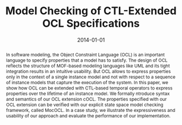 ---
abstract: In software modeling, the Object Constraint Language (OCL) is an important
  language to specify properties that a model has to satisfy. The design of OCL reflects
  the structure of MOF-based modeling languages like UML and its tight integration
  results in an intuitive usability. But OCL allows to express properties only in
  the context of a single instance model and not with respect to a sequence of instance
  models that capture the execution of the system. In this paper, we show how OCL
  can be extended with CTL-based temporal operators to express properties over the
  lifetime of an instance model. We formally ntroduce syntax and semantics of our
  OCL extension cOCL. The properties specified with our OCL extension can be verified
  with our explicit state space model checking framework, called MocOCL. In a case
  study, we illustrate the expressiveness and usability of our approach and evaluate
  the performance of our implementation.
authors:
- Robert Bill
- Sebastian Gabmeyer
- Petra Kaufmann
- Martina Seidl
date: '2014-01-01'
featured: false
links:
- name: Publik
  url: https://publik.tuwien.ac.at/showentry.php?ID=229618&lang=2
publication: Berichts-Nr. BIG-TR-2014-2, 2014; 28 S
publication_types:
- '4'
publishDate: '2014-01-01'
title: Model Checking of CTL-Extended OCL Specifications
url_pdf: http://publik.tuwien.ac.at/files/PubDat_229618.pdf
---